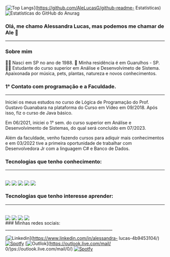 
[![ Top Langs ](https://github-readme-stats.vercel.app/api/top-langs/?username=AleLucasG&layout=compact)](https://github.com/AleLucasG/github-readme- Estatísticas)
![ Estatísticas do GitHub do Anurag ](https://github-readme-stats.vercel.app/api?username=AleLucasG&show_icons=true&theme=synthwave)
###  Olá, me chamo Alessandra Lucas, mas podemos me chamar de Ale 👋
____________________________________________________________
###  Sobre mim
👶🏼 Nasci em SP no ano de 1988.
🏡 Minha residência é em Guarulhos - SP.
👩‍🎓 Estudante do curso superior em Análise e Desenvolvimeto de Sistema.
Apaixonada por música, pets, plantas, natureza e novos conhecimentos.
### **1° Contato com programação e a Faculdade.** 
____________________________________________________________
Iniciei os meus estudos no curso de Lógica de Programação do Prof. Gustavo Guanabara na plataforma do Curso em Vídeo em 09/2018. Após isso, fiz o curso de Java básico.

Em 06/2021, iniciei o 1° sem. do curso superior em Análise e Desenvolvimento de Sistemas, do qual será concluído em 07/2023.

Além da faculdade, venho fazendo cursos para adiquir mais conhecimentos e em 03/2022 tive a primeira oportunidade de trabalhar com Desenvolvedora Jr com a linguagem C# e Banco de Dados.


###  Tecnologias que tenho conhecimento:
____________________________________________________________
  
<div style="display: inline_block"><br/>
    <img align="center" alr="python" src=https://img.shields.io/badge/GitHub-100000?style=for-the-badge&logo=github&logoColor=white />
    <img align="center" alr="python" src="https://img.shields.io/badge/Python-3776AB?style=for-the-badge&logo=python&logoColor=white" />
    <img align="center" alr="python" src=https://img.shields.io/badge/MySQL-00000F?style=for-the-badge&logo=mysql&logoColor=white />
    <img align="center" alr="python" src=https://img.shields.io/badge/C%23-239120?style=for-the-badge&logo=c-sharp&logoColor=white />
    <img align="center" alr="python" src=https://img.shields.io/badge/.NET-5C2D91?style=for-the-badge&logo=.net&logoColor=white />
 
###  Tecnologias que tenho interesse aprender:
______________________________________________________________

<div style="display: inline_block"><br/>
    <img align="center" alr="python" src="https://img.shields.io/badge/Java-ED8B00?style=for-the-badge&logo=java&logoColor=white" />
    <img align="center" alr="python" src=https://img.shields.io/badge/HTML5-E34F26?style=for-the-badge&logo=html5&logoColor=white />
    <img align="center" alr="python" src=https://img.shields.io/badge/CSS3-1572B6?style=for-the-badge&logo=css3&logoColor=white />
    <img align="center" alr="python" src=https://img.shields.io/badge/JavaScript-F7DF1E?style=for-the-badge&logo=javascript&logoColor=black />
    
</div>
###  Minhas redes sociais:
_____________________________________________________


[![ Linkedin ](https://img.shields.io/badge/LinkedIn-0077B5?style=for-the-badge&logo=linkedin&logoColor=white)](https://www.linkedin.com/in/alessandra- lucas-4b9453104/)
[![ Spotfy ](https://img.shields.io/badge/Spotify-1ED760?&style=for-the-badge&logo=spotify&logoColor=white)](https://open.spotify.com/?nd=1 )
[![ Outllok ](https://img.shields.io/badge/Microsoft_Outlook-0078D4?style=for-the-badge&logo=microsoft-outlook&logoColor=white)](https://outlook.live.com/mail/ 0/)ps://outlook.live.com/mail/0/)
[![ Spotfy ](https://img.shields.io/badge/Spotify-1ED760?&style=for-the-badge&logo=spotify&logoColor=white)](https://open.spotify.com/playlist/37i9dQZEVXbMDoHDwVN2tF)

